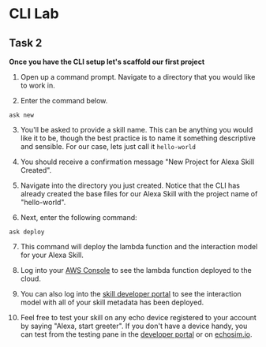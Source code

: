  # CLI Lab
## Task 2
  **Once you have the CLI setup let's scaffold our first project**

1. Open up a command prompt. Navigate to a directory that you would like to work in.

2. Enter the command below. 

  ```
ask new
  ```

3. You'll be asked to provide a skill name. This can be anything you would like it to be, though the best practice is to name it something descriptive and sensible. For our case, lets just call it `hello-world`

4. You should receive a confirmation message "New Project for Alexa Skill Created".

5. Navigate into the directory you just created. Notice that the CLI has already created the base files for our Alexa Skill with the project name of "hello-world".

6. Next, enter the following command:

  ```
ask deploy
  ```

7. This command will deploy the lambda function and the interaction model for your Alexa Skill.

8. Log into your [AWS Console](https://aws.amazon.com/lambda/) to see the lambda function deployed to the cloud.

9. You can also log into the [skill developer portal](https://developer.amazon.com/alexa/console/ask) to see the interaction model with all of your skill metadata has been deployed.

10. Feel free to test your skill on any echo device registered to your account by saying "Alexa, start greeter". If you don't have a device handy, you can test from the testing pane in the [developer portal](https://developer.amazon.com/alexa/console/ask) or on [echosim.io](https://www.echosim.io).
